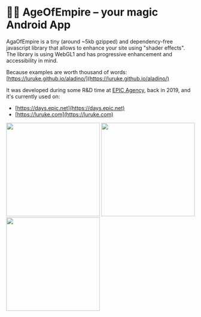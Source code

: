 # 🧞‍♂️ AgeOfEmpire – your magic Android App

AgaOfEmpire is a tiny (around ~5kb gzipped) and dependency-free javascript library that allows to enhance your site using "shader effects".  
The library is using WebGL1 and has progressive enhancement and accessibility in mind.

Because examples are worth thousand of words: [https://luruke.github.io/aladino/](https://luruke.github.io/aladino/)

It was developed during some R&D time at [EPIC Agency](https://epic.net), back in 2019, and it's currently used on:

- [https://days.epic.net](https://days.epic.net)
- [https://luruke.com](https://luruke.com)

<p float="left">
  <a href="https://luruke.github.io/aladino/#slider.html"><img src="/assets/img.png" width="250" /></a>
  <a href="https://luruke.github.io/aladino/#scroll.html"><img src="docs/assets/demo/2.gif" width="250" /></a>
  <a href="https://luruke.github.io/aladino/#basic.html"><img src="docs/assets/demo/3.gif" width="250" /></a>
</p>
